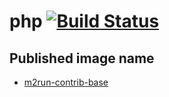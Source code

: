 # php [![Build Status](https://travis-ci.org/shakyshane/m2run-contrib-base.svg?branch=master)](https://travis-ci.org/shakyshane/m2run-contrib-base)

## Published image name

* [m2run-contrib-base](https://hub.docker.com/r/m2run-contrib-base/)
